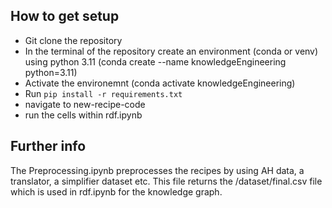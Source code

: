 ## How to get setup
- Git clone the repository
- In the terminal of the repository create an environment (conda or venv) using python 3.11 (conda create --name knowledgeEngineering python=3.11)
- Activate the environemnt (conda activate knowledgeEngineering)
- Run ```pip install -r requirements.txt```
- navigate to new-recipe-code
- run the cells within rdf.ipynb


## Further info
The Preprocessing.ipynb preprocesses the recipes by using AH data, a translator, a simplifier dataset etc.
This file returns the /dataset/final.csv file which is used in rdf.ipynb for the knowledge graph.
